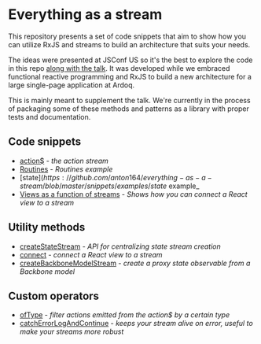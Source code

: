 # Everything as a stream
This repository presents a set of code snippets that aim to show how you can utilize RxJS and streams to build an architecture that suits your needs.

The ideas were presented at JSConf US so it's the best to explore the code in this repo [along with the talk](https://www.youtube.com/watch?v=vd5S_7Qm9WE). It was developed while we embraced functional reactive programming and RxJS to build a new architecture for a large single-page application at Ardoq. 

This is mainly meant to supplement the talk. We're currently in the process of packaging some of these methods and patterns as a library with proper tests and documentation.

## Code snippets
- [action$](https://github.com/anton164/everything-as-a-stream/blob/master/snippets/action%24.ts) - _the action stream_
- [Routines](https://github.com/anton164/everything-as-a-stream/blob/master/snippets/examples/routines.ts) - _Routines example_
- [state$](https://github.com/anton164/everything-as-a-stream/blob/master/snippets/examples/state%24.ts) - _state$ example_
- [Views as a function of streams](https://github.com/anton164/everything-as-a-stream/blob/master/snippets/examples/ConnectedView.tsx) - _Shows how you can connect a React view to a stream_

## Utility methods
- [createStateStream](https://github.com/anton164/everything-as-a-stream/blob/master/snippets/stateStreamUtils.ts#L44) - _API for centralizing state stream creation_
- [connect](https://github.com/anton164/everything-as-a-stream/blob/master/snippets/reactUtils.ts#L14) - _connect a React view to a stream_
- [createBackboneModelStream](https://github.com/anton164/everything-as-a-stream/blob/master/snippets/stateStreamUtils.ts#L15) - _create a proxy state observable from a Backbone model_

## Custom operators
- [ofType](https://github.com/anton164/everything-as-a-stream/blob/master/snippets/operators.ts#L5) - _filter actions emitted from the action$ by a certain type_
- [catchErrorLogAndContinue](https://github.com/anton164/everything-as-a-stream/blob/master/snippets/operators.ts#L17) - _keeps your stream alive on error, useful to make your streams more robust_
